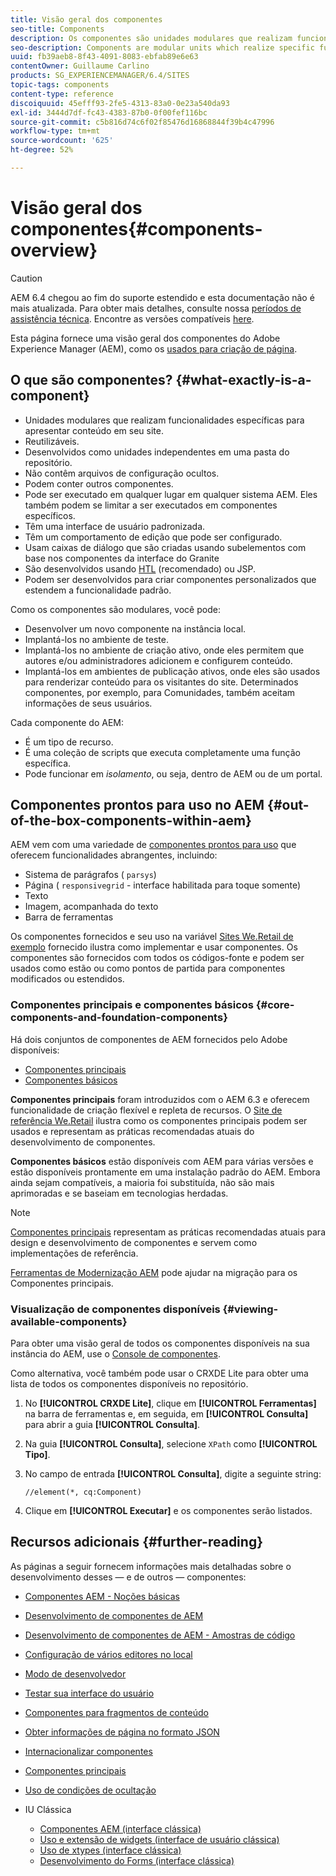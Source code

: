 ```yaml
---
title: Visão geral dos componentes
seo-title: Components
description: Os componentes são unidades modulares que realizam funcionalidades específicas para apresentar conteúdo em seu site
seo-description: Components are modular units which realize specific functionality to present your content on your website
uuid: fb39aeb8-8f43-4091-8083-ebfab89e6e63
contentOwner: Guillaume Carlino
products: SG_EXPERIENCEMANAGER/6.4/SITES
topic-tags: components
content-type: reference
discoiquuid: 45efff93-2fe5-4313-83a0-0e23a540da93
exl-id: 3444d7df-fc43-4383-87b0-0f00fef116bc
source-git-commit: c5b816d74c6f02f85476d16868844f39b4c47996
workflow-type: tm+mt
source-wordcount: '625'
ht-degree: 52%

---
```


# Visão geral dos componentes{#components-overview}

>[!CAUTION]
>
>AEM 6.4 chegou ao fim do suporte estendido e esta documentação não é mais atualizada. Para obter mais detalhes, consulte nossa [períodos de assistência técnica](https://helpx.adobe.com/br/support/programs/eol-matrix.html). Encontre as versões compatíveis [here](https://experienceleague.adobe.com/docs/).

Esta página fornece uma visão geral dos componentes do Adobe Experience Manager (AEM), como os [usados para criação de página](/help/sites-authoring/default-components-foundation.md).

## O que são componentes? {#what-exactly-is-a-component}

* Unidades modulares que realizam funcionalidades específicas para apresentar conteúdo em seu site.
* Reutilizáveis.
* Desenvolvidos como unidades independentes em uma pasta do repositório.
* Não contêm arquivos de configuração ocultos.
* Podem conter outros componentes.
* Pode ser executado em qualquer lugar em qualquer sistema AEM. Eles também podem se limitar a ser executados em componentes específicos.
* Têm uma interface de usuário padronizada.
* Têm um comportamento de edição que pode ser configurado.
* Usam caixas de diálogo que são criadas usando subelementos com base nos componentes da interface do Granite
* São desenvolvidos usando [HTL](https://helpx.adobe.com/experience-manager/htl/user-guide.html) (recomendado) ou JSP.
* Podem ser desenvolvidos para criar componentes personalizados que estendem a funcionalidade padrão.

Como os componentes são modulares, você pode:

* Desenvolver um novo componente na instância local.
* Implantá-los no ambiente de teste.
* Implantá-los no ambiente de criação ativo, onde eles permitem que autores e/ou administradores adicionem e configurem conteúdo.
* Implantá-los em ambientes de publicação ativos, onde eles são usados para renderizar conteúdo para os visitantes do site. Determinados componentes, por exemplo, para Comunidades, também aceitam informações de seus usuários.

Cada componente do AEM:

* É um tipo de recurso.
* É uma coleção de scripts que executa completamente uma função específica.
* Pode funcionar em *isolamento*, ou seja, dentro de AEM ou de um portal.

## Componentes prontos para uso no AEM {#out-of-the-box-components-within-aem}

AEM vem com uma variedade de [componentes prontos para uso](/help/sites-authoring/default-components.md) que oferecem funcionalidades abrangentes, incluindo:

* Sistema de parágrafos ( `parsys`)
* Página ( `responsivegrid` - interface habilitada para toque somente)
* Texto
* Imagem, acompanhada do texto
* Barra de ferramentas

Os componentes fornecidos e seu uso na variável [Sites We.Retail de exemplo](/help/sites-developing/we-retail.md) fornecido ilustra como implementar e usar componentes. Os componentes são fornecidos com todos os códigos-fonte e podem ser usados como estão ou como pontos de partida para componentes modificados ou estendidos.

### Componentes principais e componentes básicos {#core-components-and-foundation-components}

Há dois conjuntos de componentes de AEM fornecidos pelo Adobe disponíveis:

* [Componentes principais](https://experienceleague.adobe.com/docs/experience-manager-core-components/using/introduction.html?lang=pt-BR)
* [Componentes básicos](/help/sites-authoring/default-components-foundation.md)

**Componentes principais** foram introduzidos com o AEM 6.3 e oferecem funcionalidade de criação flexível e repleta de recursos. O [Site de referência We.Retail](/help/sites-developing/we-retail.md) ilustra como os componentes principais podem ser usados e representam as práticas recomendadas atuais do desenvolvimento de componentes.

**Componentes básicos** estão disponíveis com AEM para várias versões e estão disponíveis prontamente em uma instalação padrão do AEM. Embora ainda sejam compatíveis, a maioria foi substituída, não são mais aprimoradas e se baseiam em tecnologias herdadas.

>[!NOTE]
>
>[Componentes principais](https://experienceleague.adobe.com/docs/experience-manager-core-components/using/introduction.html?lang=pt-BR) representam as práticas recomendadas atuais para design e desenvolvimento de componentes e servem como implementações de referência.
>
>[Ferramentas de Modernização AEM](modernization-tools.md) pode ajudar na migração para os Componentes principais.

### Visualização de componentes disponíveis {#viewing-available-components}

Para obter uma visão geral de todos os componentes disponíveis na sua instância do AEM, use o [Console de componentes](/help/sites-authoring/default-components-console.md).

Como alternativa, você também pode usar o CRXDE Lite para obter uma lista de todos os componentes disponíveis no repositório.

1. No **[!UICONTROL CRXDE Lite]**, clique em **[!UICONTROL Ferramentas]** na barra de ferramentas e, em seguida, em **[!UICONTROL Consulta]** para abrir a guia **[!UICONTROL Consulta]**.

1. Na guia **[!UICONTROL Consulta]**, selecione `XPath` como **[!UICONTROL Tipo]**.

1. No campo de entrada **[!UICONTROL Consulta]**, digite a seguinte string:

   `//element(*, cq:Component)`

1. Clique em **[!UICONTROL Executar]** e os componentes serão listados.

## Recursos adicionais {#further-reading}

As páginas a seguir fornecem informações mais detalhadas sobre o desenvolvimento desses — e de outros — componentes:

* [Componentes AEM - Noções básicas](/help/sites-developing/components-basics.md)
* [Desenvolvimento de componentes de AEM](/help/sites-developing/developing-components.md)
* [Desenvolvimento de componentes de AEM - Amostras de código](/help/sites-developing/developing-components-samples.md)
* [Configuração de vários editores no local](/help/sites-developing/multiple-inplace-editors.md)
* [Modo de desenvolvedor](/help/sites-developing/developer-mode.md)
* [Testar sua interface do usuário](/help/sites-developing/hobbes.md)
* [Componentes para fragmentos de conteúdo](/help/sites-developing/components-content-fragments.md)
* [Obter informações de página no formato JSON](/help/sites-developing/pageinfo.md)
* [Internacionalizar componentes](/help/sites-developing/i18n.md)
* [Componentes principais](https://experienceleague.adobe.com/docs/experience-manager-core-components/using/introduction.html?lang=pt-BR)
* [Uso de condições de ocultação](/help/sites-developing/hide-conditions.md)
* IU Clássica

   * [Componentes AEM (interface clássica)](/help/sites-developing/developing-components-classic.md)
   * [Uso e extensão de widgets (interface de usuário clássica)](/help/sites-developing/widgets.md)
   * [Uso de xtypes (interface clássica)](/help/sites-developing/xtypes.md)
   * [Desenvolvimento do Forms (interface clássica)](/help/sites-developing/developing-forms.md)
